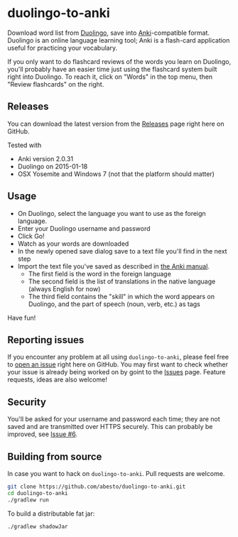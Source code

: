 duolingo-to-anki
================

Download word list from [Duolingo](http://duolingo.com), save into [Anki](http://ankisrs.net/)-compatible format. Duolingo is an online language learning tool; Anki is a flash-card application useful for practicing your vocabulary.

If you only want to do flashcard reviews of the words you learn on Duolingo, you'll probably have an easier time just using the flashcard system built right into Duolingo. To reach it, click on "Words" in the top menu, then "Review flashcards" on the right.

## Releases

You can download the latest version from the [Releases](https://github.com/abesto/duolingo-to-anki/releases/) page right here on GitHub.

Tested with
 * Anki version 2.0.31
 * Duolingo on 2015-01-18
 * OSX Yosemite and Windows 7 (not that the platform should matter)

## Usage
 * On Duolingo, select the language you want to use as the foreign language.
 * Enter your Duolingo username and password
 * Click Go!
 * Watch as your words are downloaded
 * In the newly opened save dialog save to a text file you'll find in the next step
 * Import the text file you've saved as described in [the Anki manual](http://ankisrs.net/docs/manual.html#importing). 
   * The first field is the word in the foreign language
   * The second field is the list of translations in the native language (always English for now)
   * The third field contains the  "skill" in which the word appears on Duolingo, and the part of speech (noun, verb, etc.) as tags
   
Have fun!

## Reporting issues

If you encounter any problem at all using `duolingo-to-anki`, please feel free to [open an issue](https://github.com/abesto/duolingo-to-anki/issues/new) right here on GitHub. You may first want to check whether your issue is already being worked on by goint to the [Issues](https://github.com/abesto/duolingo-to-anki/issues) page. Feature requests, ideas are also welcome!

## Security
You'll be asked for your username and password each time; they are not saved and are transmitted over HTTPS securely. This can probably be improved, see [Issue #6](https://github.com/abesto/duolingo-to-anki/issues/6).

## Building from source

In case you want to hack on `duolingo-to-anki`. Pull requests are welcome.

```sh
git clone https://github.com/abesto/duolingo-to-anki.git
cd duolingo-to-anki
./gradlew run
```

To build a distributable fat jar:

```sh
./gradlew shadowJar
```
